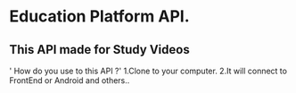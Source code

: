 # Education Platform API.
## This API made for Study Videos 
' How do you use to this API ?'
1.Clone to your computer.
2.It will connect to FrontEnd or Android and others..
